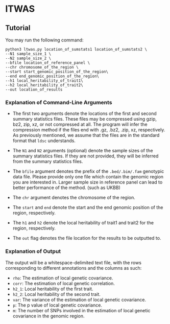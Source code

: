 # lTWAS

## Tutorial

You may run the following command:

```
python3 ltwas.py location_of_sumstats1 location_of_sumstats2 \
--N1 sample_size_1 \
--N2 sample_size_2 \
--bfile location_of_reference_panel \
--chr chromosome_of_the_region \
--start start_genomic_position_of_the_region\
--end end_genomic_position_of_the_region\
--h1 local_heritability_of_trait1\
--h2 local_heritability_of_trait2\
--out location_of_results
```
### Explanation of Command-Line Arguments

- The first two arguments denote the locations of the first and second summary statistics files. These files may be compressed using gzip, bz2, zip, xz, or not compressed at all. The program will infer the compression method if the files end with .gz, .bz2, .zip, xz, respectively. As previously mentioned, we assume that the files are in the standard format that `ldsc` understands.

- The `N1` and `N2` arguments (optional) denote the sample sizes of the summary statistics files. If they are not provided, they will be inferred from the summary statistics files.

- The `bfile` argument denotes the prefix of the `.bed/.bim/.fam` genotypic data file. Please provide only one file which contain the genomic region you are interested in. Larger sample size in reference panel can lead to better performance of the method. (such as UKBB)

- The `chr` argument denotes the chromosome of the region.

- The `start` and `end` denote the start and the end genomic position of the region, respectively.

- The `h1` and `h2` denote the local heritability of trait1 and trait2 for the region, respectively.	

- The `out` flag denotes the file location for the results to be outputted to.

### Explanation of Output
The output will be a whitespace-delimited text file, with the rows corresponding to different annotations and the columns as such:

- `rho`: The estimation of local genetic covariance.
- `corr`: The estimation of local genetic correlation.
- `h2_1`: Local heritability of the first trait.
- `h2_2`: Local heritability of the second trait.
- `var`: The variance of the estimation of local genetic covariance.
- `p`: The p value of local genetic covariance.
- `m`: The number of SNPs involved in the estimation of local genetic covariance in the genomic region.